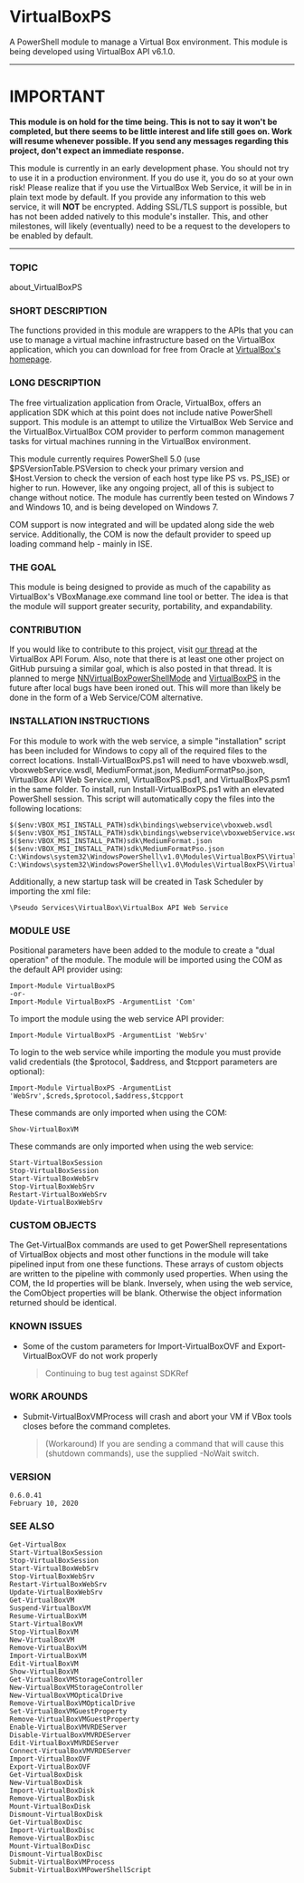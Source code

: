 # **VirtualBoxPS**
A PowerShell module to manage a Virtual Box environment. This module is being developed using VirtualBox API v6.1.0.

---

# IMPORTANT

**This module is on hold for the time being. This is not to say it won't be completed, but there seems to be little interest and life still goes on. Work will resume whenever possible. If you send any messages regarding this project, don't expect an immediate response.**

This module is currently in an early development phase. You should not try to use it in a production environment. If you do use it, you do so at your own risk! Please realize that if you use the VirtualBox Web Service, it will be in in plain text mode by default. If you provide any information to this web service, it will **NOT** be encrypted. Adding SSL/TLS support is possible, but has not been added natively to this module's installer. This, and other milestones, will likely (eventually) need to be a request to the developers to be enabled by default.

---

### **TOPIC**
about_VirtualBoxPS

### **SHORT DESCRIPTION**
The functions provided in this module are wrappers to the APIs that you can use to manage a virtual machine infrastructure based on the VirtualBox application, which you can download for free from Oracle at [VirtualBox's homepage](http://www.virtualbox.org).

### **LONG DESCRIPTION**
The free virtualization application from Oracle, VirtualBox, offers an application SDK which at this point does not include native PowerShell support. This module is an attempt to utilize the VirtualBox Web Service and the VirtualBox.VirtualBox COM provider to perform common management tasks for virtual machines running in the VirtualBox environment.

This module currently requires PowerShell 5.0 (use $PSVersionTable.PSVersion to check your primary version and $Host.Version to check the version of each host type like PS vs. PS_ISE) or higher to run. However, like any ongoing project, all of this is subject to change without notice. The module has currently been tested on Windows 7 and Windows 10, and is being developed on Windows 7.

COM support is now integrated and will be updated along side the web service. Additionally, the COM is now the default provider to speed up loading command help - mainly in ISE.

### **THE GOAL**
This module is being designed to provide as much of the capability as VirtualBox's VBoxManage.exe command line tool or better. The idea is that the module will support greater security, portability, and expandability.

### **CONTRIBUTION**
If you would like to contribute to this project, visit [our thread](https://forums.virtualbox.org/viewtopic.php?f=34&t=54027) at the VirtualBox API Forum. Also, note that there is at least one other project on GitHub pursuing a similar goal, which is also posted in that thread. It is planned to merge [NNVirtualBoxPowerShellMode](https://github.com/ajbrehm/NNVirtualBoxPowerShellModule) and [VirtualBoxPS](#-virtualboxps) in the future after local bugs have been ironed out. This will more than likely be done in the form of a Web Service/COM alternative.
	
### **INSTALLATION INSTRUCTIONS**
For this module to work with the web service, a simple "installation" script has been included for Windows to copy all of the required files to the correct locations. Install-VirtualBoxPS.ps1 will need to have vboxweb.wsdl, vboxwebService.wsdl, MediumFormat.json, MediumFormatPso.json, VirtualBox API Web Service.xml, VirtualBoxPS.psd1, and VirtualBoxPS.psm1 in the same folder. To install, run Install-VirtualBoxPS.ps1 with an elevated PowerShell session. This script will automatically copy the files into the following locations:
	
	$($env:VBOX_MSI_INSTALL_PATH)sdk\bindings\webservice\vboxweb.wsdl
	$($env:VBOX_MSI_INSTALL_PATH)sdk\bindings\webservice\vboxwebService.wsdl
	$($env:VBOX_MSI_INSTALL_PATH)sdk\MediumFormat.json
	$($env:VBOX_MSI_INSTALL_PATH)sdk\MediumFormatPso.json
	C:\Windows\system32\WindowsPowerShell\v1.0\Modules\VirtualBoxPS\VirtualBoxPS.psd1
	C:\Windows\system32\WindowsPowerShell\v1.0\Modules\VirtualBoxPS\VirtualBoxPS.psm1
	
	
Additionally, a new startup task will be created in Task Scheduler by importing the xml file:
	
	\Pseudo Services\VirtualBox\VirtualBox API Web Service
    
### **MODULE USE**
Positional parameters have been added to the module to create a "dual operation" of the module. The module will be imported using the COM as the default API provider using:
	
	Import-Module VirtualBoxPS
	-or-
	Import-Module VirtualBoxPS -ArgumentList 'Com'

To import the module using the web service API provider:
	
	Import-Module VirtualBoxPS -ArgumentList 'WebSrv'

To login to the web service while importing the module you must provide valid credentials (the $protocol, $address, and $tcpport parameters are optional):
	
	Import-Module VirtualBoxPS -ArgumentList 'WebSrv',$creds,$protocol,$address,$tcpport

These commands are only imported when using the COM:
	
	Show-VirtualBoxVM

These commands are only imported when using the web service:
	
	Start-VirtualBoxSession
	Stop-VirtualBoxSession
	Start-VirtualBoxWebSrv
	Stop-VirtualBoxWebSrv
	Restart-VirtualBoxWebSrv
	Update-VirtualBoxWebSrv
    
### **CUSTOM OBJECTS**
The Get-VirtualBox commands are used to get PowerShell representations of VirtualBox objects and most other functions in the module will take pipelined input from one these functions. These arrays of custom objects are written to the pipeline with commonly used properties. When using the COM, the Id properties will be blank. Inversely, when using the web service, the ComObject properties will be blank. Otherwise the object information returned should be identical.

### **KNOWN ISSUES**
* Some of the custom parameters for Import-VirtualBoxOVF and Export-VirtualBoxOVF do not work properly
	>Continuing to bug test against SDKRef

### **WORK AROUNDS**
* Submit-VirtualBoxVMProcess will crash and abort your VM if VBox tools closes before the command completes.
	>(Workaround) If you are sending a command that will cause this (shutdown commands), use the supplied -NoWait switch.
    
### **VERSION**
	0.6.0.41
	February 10, 2020
    
### **SEE ALSO**
	Get-VirtualBox
	Start-VirtualBoxSession
	Stop-VirtualBoxSession
	Start-VirtualBoxWebSrv
	Stop-VirtualBoxWebSrv
	Restart-VirtualBoxWebSrv
	Update-VirtualBoxWebSrv
	Get-VirtualBoxVM
	Suspend-VirtualBoxVM
	Resume-VirtualBoxVM
	Start-VirtualBoxVM
	Stop-VirtualBoxVM
	New-VirtualBoxVM
	Remove-VirtualBoxVM
	Import-VirtualBoxVM
	Edit-VirtualBoxVM
	Show-VirtualBoxVM
	Get-VirtualBoxVMStorageController
	New-VirtualBoxVMStorageController
	New-VirtualBoxVMOpticalDrive
	Remove-VirtualBoxVMOpticalDrive
	Set-VirtualBoxVMGuestProperty
	Remove-VirtualBoxVMGuestProperty
	Enable-VirtualBoxVMVRDEServer
	Disable-VirtualBoxVMVRDEServer
	Edit-VirtualBoxVMVRDEServer
	Connect-VirtualBoxVMVRDEServer
	Import-VirtualBoxOVF
	Export-VirtualBoxOVF
	Get-VirtualBoxDisk
	New-VirtualBoxDisk
	Import-VirtualBoxDisk
	Remove-VirtualBoxDisk
	Mount-VirtualBoxDisk
	Dismount-VirtualBoxDisk
	Get-VirtualBoxDisc
	Import-VirtualBoxDisc
	Remove-VirtualBoxDisc
	Mount-VirtualBoxDisc
	Dismount-VirtualBoxDisc
	Submit-VirtualBoxVMProcess
	Submit-VirtualBoxVMPowerShellScript
